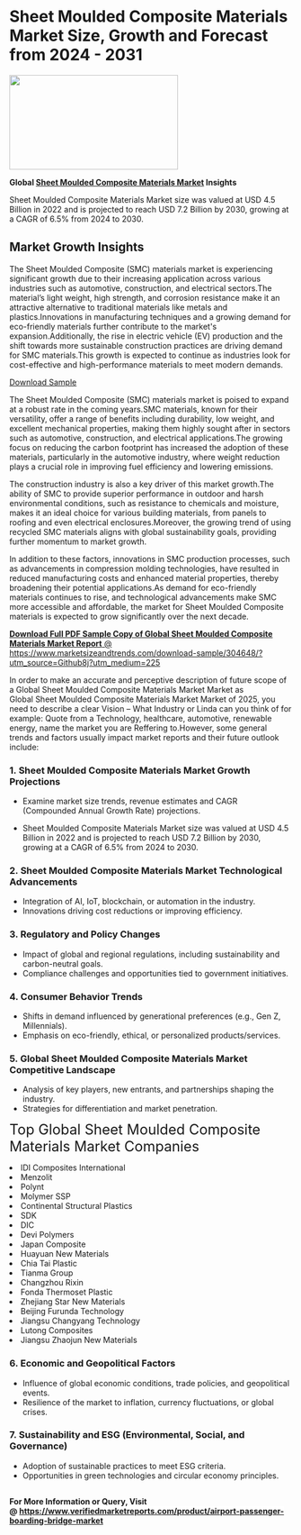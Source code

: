 <H1>Sheet Moulded Composite Materials Market Size, Growth and Forecast from 2024 - 2031</H1><img class="aligncenter size-medium wp-image-584254" src="https://thirdeyenews.in/wp-content/uploads/2024/09/Global-Market-Research-300x168.jpeg" alt="" width="300" height="168" /><p><strong>Global&nbsp;<a href="https://www.marketsizeandtrends.com/download-sample/304648/?utm_source=Github8j?utm_medium=225">Sheet Moulded Composite Materials Market</a> Insights</strong></p><p>Sheet Moulded Composite Materials Market size was valued at USD 4.5 Billion in 2022 and is projected to reach USD 7.2 Billion by 2030, growing at a CAGR of 6.5% from 2024 to 2030.</p><p><h2>Market Growth Insights</h2> <p>The Sheet Moulded Composite (SMC) materials market is experiencing significant growth due to their increasing application across various industries such as automotive, construction, and electrical sectors.The material’s light weight, high strength, and corrosion resistance make it an attractive alternative to traditional materials like metals and plastics.Innovations in manufacturing techniques and a growing demand for eco-friendly materials further contribute to the market's expansion.Additionally, the rise in electric vehicle (EV) production and the shift towards more sustainable construction practices are driving demand for SMC materials.This growth is expected to continue as industries look for cost-effective and high-performance materials to meet modern demands.</p> <p><a href="#">Download Sample</a></p> <p>The Sheet Moulded Composite (SMC) materials market is poised to expand at a robust rate in the coming years.SMC materials, known for their versatility, offer a range of benefits including durability, low weight, and excellent mechanical properties, making them highly sought after in sectors such as automotive, construction, and electrical applications.The growing focus on reducing the carbon footprint has increased the adoption of these materials, particularly in the automotive industry, where weight reduction plays a crucial role in improving fuel efficiency and lowering emissions.</p> <p>The construction industry is also a key driver of this market growth.The ability of SMC to provide superior performance in outdoor and harsh environmental conditions, such as resistance to chemicals and moisture, makes it an ideal choice for various building materials, from panels to roofing and even electrical enclosures.Moreover, the growing trend of using recycled SMC materials aligns with global sustainability goals, providing further momentum to market growth.</p> <p>In addition to these factors, innovations in SMC production processes, such as advancements in compression molding technologies, have resulted in reduced manufacturing costs and enhanced material properties, thereby broadening their potential applications.As demand for eco-friendly materials continues to rise, and technological advancements make SMC more accessible and affordable, the market for Sheet Moulded Composite materials is expected to grow significantly over the next decade.</p> <p><a href="#"></p><p><span class=""><strong>Download Full PDF Sample Copy of Global Sheet Moulded Composite Materials Market Report</strong> @ <a href="https://www.marketsizeandtrends.com/download-sample/304648/?utm_source=Github8j?utm_medium=225" target="_blank">https://www.marketsizeandtrends.com/download-sample/304648/?utm_source=Github8j?utm_medium=225</a></span></p><p>In order to make an accurate and perceptive description of future scope of a Global&nbsp;Sheet Moulded Composite Materials Market Market as Global&nbsp;Sheet Moulded Composite Materials Market Market of 2025, you need to describe a clear Vision &ndash; What Industry or Linda can you think of for example: Quote from a Technology, healthcare, automotive, renewable energy, name the market you are Reffering to.However, some general trends and factors usually impact market reports and their future outlook include:</p><h3>1.&nbsp;<strong>Sheet Moulded Composite Materials Market Growth Projections</strong></h3><ul><li>Examine market size trends, revenue estimates and CAGR (Compounded Annual Growth Rate) projections.</li><li><p>Sheet Moulded Composite Materials Market size was valued at USD 4.5 Billion in 2022 and is projected to reach USD 7.2 Billion by 2030, growing at a CAGR of 6.5% from 2024 to 2030.</p></li></ul><h3>2.&nbsp;<strong>Sheet Moulded Composite Materials Market Technological Advancements</strong></h3><ul><li>Integration of AI, IoT, blockchain, or automation in the industry.</li><li>Innovations driving cost reductions or improving efficiency.</li></ul><h3>3.&nbsp;<strong>Regulatory and Policy Changes</strong></h3><ul><li>Impact of global and regional regulations, including sustainability and carbon-neutral goals.</li><li>Compliance challenges and opportunities tied to government initiatives.</li></ul><h3>4.&nbsp;<strong>Consumer Behavior Trends</strong></h3><ul><li>Shifts in demand influenced by generational preferences (e.g., Gen Z, Millennials).</li><li>Emphasis on eco-friendly, ethical, or personalized products/services.</li></ul><h3>5.&nbsp;<strong>Global Sheet Moulded Composite Materials Market Competitive Landscape</strong></h3><ul><li>Analysis of key players, new entrants, and partnerships shaping the industry.</li><li>Strategies for differentiation and market penetration.</li></ul><p data-pm-slice="1 1 []"><span style="color: inherit; font-family: inherit; font-size: 25px;">Top Global Sheet Moulded Composite Materials Market Companies</span></p><div class="" data-test-id=""><p><li>IDI Composites International</li><li> Menzolit</li><li> Polynt</li><li> Molymer SSP</li><li> Continental Structural Plastics</li><li> SDK</li><li> DIC</li><li> Devi Polymers</li><li> Japan Composite</li><li> Huayuan New Materials</li><li> Chia Tai Plastic</li><li> Tianma Group</li><li> Changzhou Rixin</li><li> Fonda Thermoset Plastic</li><li> Zhejiang Star New Materials</li><li> Beijing Furunda Technology</li><li> Jiangsu Changyang Technology</li><li> Lutong Composites</li><li> Jiangsu Zhaojun New Materials</li></p></div><h3>6.&nbsp;<strong>Economic and Geopolitical Factors</strong></h3><ul><li>Influence of global economic conditions, trade policies, and geopolitical events.</li><li>Resilience of the market to inflation, currency fluctuations, or global crises.</li></ul><h3>7.&nbsp;<strong>Sustainability and ESG (Environmental, Social, and Governance)</strong></h3><ul><li>Adoption of sustainable practices to meet ESG criteria.</li><li>Opportunities in green technologies and circular economy principles.</li></ul><h2><strong style="font-size: 14px;">For More Information or Query, Visit @&nbsp;</strong><a style="background-color: #ffffff; font-size: 14px;" href="https://www.marketsizeandtrends.com/report/sheet-moulded-composite-materials-market/" target="_blank">https://www.verifiedmarketreports.com/product/airport-passenger-boarding-bridge-market</a></h2>